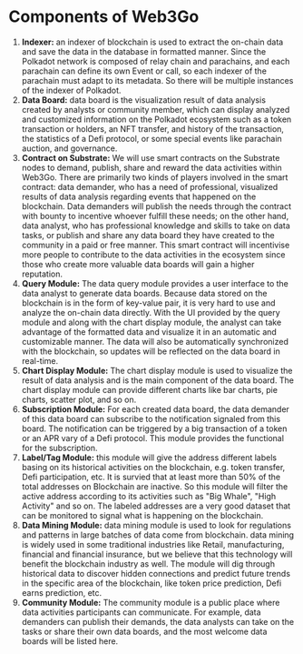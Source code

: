 # Components of Web3Go



1. **Indexer:** an indexer of blockchain is used to extract the on-chain data and save the data in the database in formatted manner. Since the Polkadot network is composed of relay chain and parachains, and each parachain can define its own Event or call, so each indexer of the parachain must adapt to its metadata. So there will be multiple instances of the indexer of Polkadot.
2. **Data Board:** data board is the visualization result of data analysis created by analysts or community member, which can display analyzed and customized information on the Polkadot ecosystem such as a token transaction or holders, an NFT transfer, and history of the transaction, the statistics of a Defi protocol, or some special events like parachain auction, and governance.
3. **Contract on Substrate:** We will use smart contracts on the Substrate nodes to demand, publish, share and reward the data activities within Web3Go. There are primarily two kinds of players involved in the smart contract: data demander, who has a need of professional, visualized results of data analysis regarding events that happened on the blockchain. Data demanders will publish the needs through the contract with bounty to incentive whoever fulfill these needs; on the other hand, data analyst, who has professional knowledge and skills to take on data tasks, or publish and share any data board they have created to the community in a paid or free manner. This smart contract will incentivise more people to contribute to the data activities in the ecosystem since those who create more valuable data boards will gain a higher reputation.
4. **Query Module:** The data query module provides a user interface to the data analyst to generate data boards. Because data stored on the blockchain is in the form of key-value pair, it is very hard to use and analyze the on-chain data directly. With the UI provided by the query module and along with the chart display module, the analyst can take advantage of the formatted data and visualize it in an automatic and customizable manner. The data will also be automatically synchronized with the blockchain, so updates will be reflected on the data board in real-time.
5. **Chart Display Module:** The chart display module is used to visualize the result of data analysis and is the main component of the data board. The chart display module can provide different charts like bar charts, pie charts, scatter plot, and so on.
6. **Subscription Module:** For each created data board, the data demander of this data board can subscribe to the notification signaled from this board. The notification can be triggered by a big transaction of a token or an APR vary of a Defi protocol. This module provides the functional for the subscription.
7. **Label/Tag Module:** this module will give the address different labels basing on its historical activities on the blockchain, e.g. token transfer, Defi participation, etc. It is survied that at least more than 50% of the total addresses on Blockchain are inactive. So this module will filter the active address according to its activities such as "Big Whale", "High Activity" and so on. The labeled addresses are a very good dataset that can be monitored to signal what is happening on the blockchain.
8. **Data Mining Module:** data mining module is used to look for regulations and patterns in large batches of data come from blockchain. data mining is widely used in some traditional industries like Retail, manufacturing, financial and financial insurance, but we believe that this technology will benefit the blockchain industry as well. The module will dig through historical data to discover hidden connections and predict future trends in the specific area of the blockchain, like token price prediction, Defi earns prediction, etc.
9. **Community Module:** The community module is a public place where data activities participants can communicate. For example, data demanders can publish their demands, the data analysts can take on the tasks or share their own data boards, and the most welcome data boards will be listed here.
